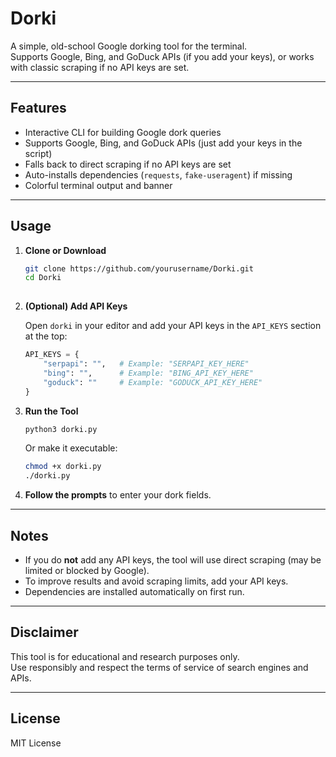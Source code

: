 # Dorki

A simple, old-school Google dorking tool for the terminal.  
Supports Google, Bing, and GoDuck APIs (if you add your keys), or works with classic scraping if no API keys are set.

---

## Features

- Interactive CLI for building Google dork queries
- Supports Google, Bing, and GoDuck APIs (just add your keys in the script)
- Falls back to direct scraping if no API keys are set
- Auto-installs dependencies (`requests`, `fake-useragent`) if missing
- Colorful terminal output and banner

---

## Usage

1. **Clone or Download**
   ```sh
   git clone https://github.com/yourusername/Dorki.git
   cd Dorki
  
   ```

2. **(Optional) Add API Keys**

   Open `dorki` in your editor and add your API keys in the `API_KEYS` section at the top:
   ```python
   API_KEYS = {
       "serpapi": "",   # Example: "SERPAPI_KEY_HERE"
       "bing": "",      # Example: "BING_API_KEY_HERE"
       "goduck": ""     # Example: "GODUCK_API_KEY_HERE"
   }
   ```

3. **Run the Tool**
   ```sh
   python3 dorki.py
   ```

   Or make it executable:
   ```sh
   chmod +x dorki.py
   ./dorki.py
   ```

4. **Follow the prompts** to enter your dork fields.

---

## Notes

- If you do **not** add any API keys, the tool will use direct scraping (may be limited or blocked by Google).
- To improve results and avoid scraping limits, add your API keys.
- Dependencies are installed automatically on first run.

---

## Disclaimer

This tool is for educational and research purposes only.  
Use responsibly and respect the terms of service of search engines and APIs.

---

## License

MIT License
